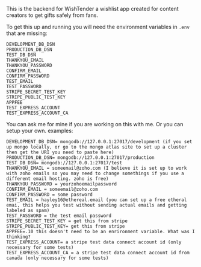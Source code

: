 This is the backend for WishTender a wishlist app created for content creators to get gifts safely from fans. 

To get this up and running you will need the environment variables in `.env` that are missing:

```
DEVELOPMENT_DB_DSN
PRODUCTION_DB_DSN
TEST_DB_DSN
THANKYOU_EMAIL
THANKYOU_PASSWORD
CONFIRM_EMAIL
CONFIRM_PASSWORD
TEST_EMAIL
TEST_PASSWORD
STRIPE_SECRET_TEST_KEY
STRIPE_PUBLIC_TEST_KEY
APPFEE
TEST_EXPRESS_ACCOUNT
TEST_EXPRESS_ACCOUNT_CA
```

You can ask me for mine if you are working on this with me. Or you can setup your own. examples:

```
DEVELOPMENT_DB_DSN= mongodb://127.0.0.1:27017/development (if you set up mongo locally, or go to the mongo atlas site to set up a cluster then get the URI you need to paste here)
PRODUCTION_DB_DSN= mongodb://127.0.0.1:27017/production  
TEST_DB_DSN= mongodb://127.0.0.1:27017/test  
THANKYOU_EMAIL = someemail@zoho.com (I believe it is set up to work with zoho emails so you may need to change somethings if you use a different email hosting. zoho is free)
THANKYOU_PASSWORD = yourzohoemailpassword 
CONFIRM_EMAIL = someemail@zoho.com
CONFIRM_PASSWORD = some password
TEST_EMAIL = hayley16@ethereal.email (you can set up a free etheral emai, this helps you test without sending actual emails and getting labeled as spam)
TEST_PASSWORD = the test email password
STRIPE_SECRET_TEST_KEY = get this from stripe
STRIPE_PUBLIC_TEST_KEY= get this from stripe
APPFEE=.10 this doesn't need to be an enrironment variable. What was I thinking?
TEST_EXPRESS_ACCOUNT= a stripe test data connect account id (only necessary for some tests)
TEST_EXPRESS_ACCOUNT_CA = a stripe test data connect account id from canada (only necessary for some tests)
```
